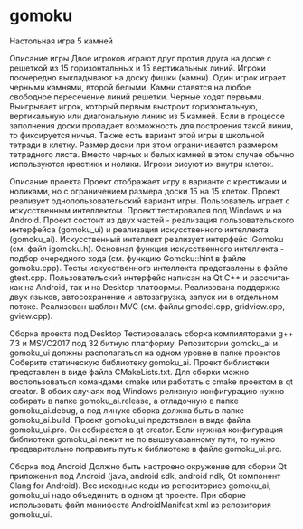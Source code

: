 # gomoku
 Настольная игра 5 камней

Описание игры
Двое игроков играют друг против друга на доске с решеткой из 15 горизонтальных и 15 вертикальных линий.
Игроки поочередно выкладывают на доску фишки (камни). Один игрок играет черными камнями, второй белыми.
Камни ставятся на любое свободное пересечение линий решетки.
Черные ходят первыми.
Выигрывает игрок, который первым выстроит горизонтальную, вертикальную или диагональную линию из 5 камней.
Если в процессе заполнения доски пропадает возможность для построения такой линии, то фиксируется ничья.
Также есть вариант этой игры в школьной тетради в клетку. Размер доски при этом ограничивается размером тетрадного листа.
Вместо черных и белых камней в этом случае обычно используются крестики и нолики. Игроки рисуют их внутри клеток.

Описание проекта
Проект отображает игру в варианте с крестиками и ноликами, но с ограничением размера доски 15 на 15 клеток.
Проект реализует однопользовательский вариант игры.
Пользователь играет с искусственным интеллектом.
Проект тестировался под Windows и на Android.
Проект состоит из двух частей - реализация пользовательского интерфейса (gomoku_ui) и реализация искусственного интеллекта (gomoku_ai).
Искусственный интеллект реализует интерфейс IGomoku (см. файл igomoku.h).
Основная функция искусственного интеллекта - подбор очередного хода (см. функцию Gomoku::hint в файле gomoku.cpp).
Тесты искусственного интеллекта представлены в файле gtest.cpp.
Пользовательский интерфейс написан на Qt C++ и рассчитан как на Android, так и на Desktop платформы.
Реализована поддержка двух языков, автосохранение и автозагрузка, запуск ии в отдельном потоке.
Реализован шаблон MVC (см. файлы gmodel.cpp, gridview.cpp, gview.cpp).

Сборка проекта под Desktop
Тестировалась сборка компиляторами g++ 7.3 и MSVC2017 под 32 битную платформу.
Репозитории gomoku_ai и gomoku_ui должны располагаться на одном уровне в папке проектов
Соберите статическую библиотеку gomoku_ai.
Проект библиотеки представлен в виде файла CMakeLists.txt.
Для сборки можно воспользоваться командами cmake или работать с cmake проектом в qt creator.
В обоих случаях под Windows релизную конфигурацию нужно собирать в папке gomoku_ai\.release, а отладочную в папке gomoku_ai\.debug,
а под линукс сборка должна быть в папке gomoku_ai\.build.
Проект gomoku_ui представлен в виде файла gomoku_ui.pro.
Он собирается в qt creator. Если нужная конфигурация библиотеки gomoku_ai лежит не по вышеуказанному пути,
то нужно предварительно поправить путь к библиотеке в файле gomoku_ui.pro.

Сборка под Android
Должно быть настроено окружение для сборки Qt приложения под Android (java, android sdk, android ndk, Qt компонент Clang for Android).
Все исходные коды из репозиториев gomoku_ai, gomoku_ui надо объединить в одном qt проекте.
При сборке использовать файл манифеста AndroidManifest.xml из репозитория gomoku_ui.
